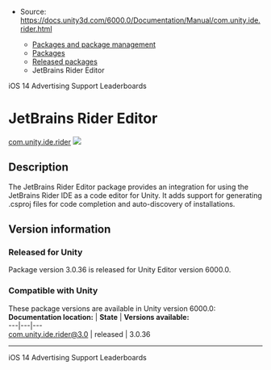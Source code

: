* Source: https://docs.unity3d.com/6000.0/Documentation/Manual/com.unity.ide.rider.html

  * [Packages and package management](https://docs.unity3d.com/6000.0/Documentation/Manual/PackagesList.html)
  * [Packages](https://docs.unity3d.com/6000.0/Documentation/Manual/Packages-all.html)
  * [Released packages](https://docs.unity3d.com/6000.0/Documentation/Manual/pack-safe.html)
  * JetBrains Rider Editor 


[](https://docs.unity3d.com/6000.0/Documentation/Manual/com.unity.ads.ios-support.html)
iOS 14 Advertising Support 
[](https://docs.unity3d.com/6000.0/Documentation/Manual/com.unity.services.leaderboards.html)
Leaderboards 
# JetBrains Rider Editor
[com.unity.ide.rider](https://docs.unity3d.com/Packages/com.unity.ide.rider@3.0/manual/index.html) ![](https://docs.unity3d.com/6000.0/Documentation/uploads/Main/iconRel.png)
## Description
The JetBrains Rider Editor package provides an integration for using the JetBrains Rider IDE as a code editor for Unity. It adds support for generating .csproj files for code completion and auto-discovery of installations. 
## Version information
### Released for Unity
Package version 3.0.36 is released for Unity Editor version 6000.0.
### Compatible with Unity
These package versions are available in Unity version 6000.0:
**Documentation location:** | **State** | **Versions available:**  
---|---|---  
[com.unity.ide.rider@3.0](https://docs.unity3d.com/Packages/com.unity.ide.rider@3.0/manual/index.html) | released | 3.0.36  
* * *
[](https://docs.unity3d.com/6000.0/Documentation/Manual/com.unity.ads.ios-support.html)
iOS 14 Advertising Support 
[](https://docs.unity3d.com/6000.0/Documentation/Manual/com.unity.services.leaderboards.html)
Leaderboards 
